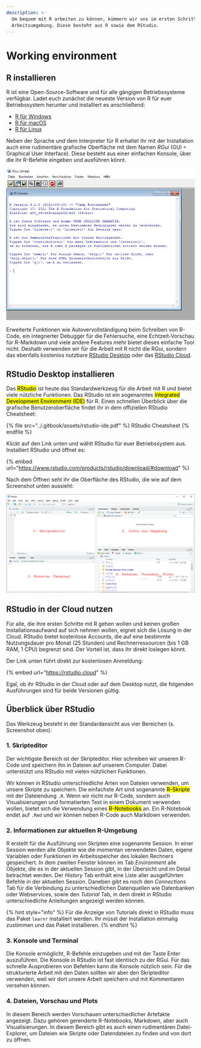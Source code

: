 ```yaml
---
description: >-
  Um bequem mit R arbeiten zu können, kümmern wir uns im ersten Schritt um die
  Arbeitsumgebung. Diese besteht aus R sowie dem RStudio.
---
```


# Working environment

## R installieren

R ist eine Open-Source-Software und für alle gängigen Betriebssysteme verfügbar. Ladet euch zunächst die neueste Version von R für euer Betriebssystem herunter und installiert es anschließend:

* [R für Windows](https://cran.r-project.org/bin/windows/base/)
* [R für macOS](https://cran.r-project.org/bin/macosx/)
* [R für Linux](https://cran.r-project.org/bin/linux/)

Neben der Sprache und dem Interpreter für R erhaltet ihr mit der Installation auch eine rudimentäre grafische Oberfläche mit dem Namen _RGui_ (GUI = Graphical User Interface). Diese besteht aus einer einfachen Konsole, über die ihr R-Befehle eingeben und ausführen könnt.&#x20;

![Die RGui bietet einen rudimentären Editor für R-Befehle.](<../.gitbook/assets/image (18).png>)

Erweiterte Funktionen wie Autovervollständigung beim Schreiben von R-Code, ein integrierter Debugger für die Fehlersuche, eine Echtzeit-Vorschau für R-Markdown und viele andere Features mehr bietet dieses einfache Tool nicht. Deshalb verwenden wir für die Arbeit mit R nicht die RGui, sondern das ebenfalls kostenlos nutzbare [RStudio Desktop](https://www.rstudio.com/products/rstudio/) oder das [RStudio Cloud](https://rstudio.cloud/).

## RStudio Desktop installieren

Das <mark style="background-color:yellow;">RStudio</mark> ist heute das Standardwerkzeug für die Arbeit mit R und bietet viele nützliche Funktionen. Das RStudio ist ein sogenanntes <mark style="background-color:yellow;">Integrated Development Environment (IDE)</mark> für R. Einen schnellen Überblick über die grafische Benutzeroberfläche findet ihr in dem offiziellen RStudio Cheatsheet:

{% file src="../.gitbook/assets/rstudio-ide.pdf" %}
RStudio Cheatsheet
{% endfile %}

Klickt auf den Link unten und wählt RStudio für euer Betriebssystem aus. Installiert RStudio und öffnet es:

{% embed url="https://www.rstudio.com/products/rstudio/download/#download" %}

Nach dem Öffnen seht ihr die Oberfläche des RStudio, die wie auf dem Screenshot unten aussieht:

![Das RStudio ist in vier Bereiche eingeteilt.](<../.gitbook/assets/image (21).png>)

## RStudio in der Cloud nutzen

Für alle, die ihre ersten Schritte mit R gehen wollen und keinen großen Installationsaufwand auf sich nehmen wollen, eignet sich die Lösung in der Cloud. RStudio bietet kostenlose Accounts, die auf eine bestimmte Nutzungsdauer pro Monat (25 Stunden) und Rechnerressourcen (bis 1 GB RAM, 1 CPU) begrenzt sind. Der Vorteil ist, dass ihr direkt loslegen könnt.&#x20;

Der Link unten führt direkt zur kostenlosen Anmeldung:

{% embed url="https://rstudio.cloud" %}

Egal, ob ihr RStudio in der Cloud oder auf dem Desktop nutzt, die folgenden Ausführungen sind für beide Versionen gültig.

## Überblick über RStudio

Das Werkzeug besteht in der Standardansicht aus vier Bereichen (s. Screenshot oben):

### 1. Skripteditor

Der wichtigste Bereich ist der Skripteditor. Hier schreiben wir unseren R-Code und speichern ihn in Dateien auf unserem Computer. Dabei unterstützt uns RStudio mit vielen nützlichen Funktionen.

Wir können in RStudio unterschiedliche Arten von Dateien verwenden, um unsere Skripte zu speichern. Die einfachste Art sind sogenannte <mark style="background-color:yellow;">R-Skripte</mark> mit der Dateiendung `.R`. Wenn wir nicht nur R-Code, sondern auch Visualisierungen und formatierten Text in einem Dokument verwenden wollen, bietet sich die Verwendung eines <mark style="background-color:yellow;">R-Notebooks</mark> an. Ein R-Notebook endet auf `.Rmd` und wir können neben R-Code auch Markdown verwenden.

### 2. Informationen zur aktuellen R-Umgebung

R erstellt für die Ausführung von Skripten eine sogenannte Session. In einer Session werden alle Objekte wie die momentan verwendeten Daten, eigene Variablen oder Funktionen im Arbeitsspeicher des lokalen Rechners gespeichert. In dem zweiten Fenster können im Tab _Environment_ alle Objekte, die es in der aktuellen Session gibt, in der Übersicht und im Detail betrachtet werden. Der _History_ Tab enthält eine Liste aller ausgeführten Befehle in der aktuellen Session. Daneben gibt es noch den _Connections_ Tab für die Verbindung zu unterschiedlichen Datenquellen wie Datenbanken oder Webservices, sowie den _Tutorial_ Tab, in dem direkt in RStudio unterschiedliche Anleitungen angezeigt werden können.

{% hint style="info" %}
Für die Anzeige von Tutorials direkt in RStudio muss das Paket `learnr` installiert werden. Ihr müsst der Installation einmalig zustimmen und das Paket installieren.
{% endhint %}

### 3. Konsole und Terminal

Die Konsole ermöglicht, R-Befehle einzugeben und mit der Taste Enter auszuführen. Die Konsole in RStudio ist fast identisch zu der RGui. Für das schnelle Ausprobieren von Befehlen kann die Konsole nützlich sein. Für die strukturierte Arbeit mit den Daten sollten wir aber den Skripteditor verwenden, weil wir dort unsere Arbeit speichern und mit Kommentaren versehen können.

### 4. Dateien, Vorschau und Plots

In diesem Bereich werden Vorschauen unterschiedlicher Artefakte angezeigt. Dazu gehören gerenderte R-Notebooks, Markdown, aber auch Visualisierungen. In diesem Bereich gibt es auch einen rudimentären Datei-Explorer, um Dateien wie Skripte oder Datendateien zu finden und von dort zu öffnen.

